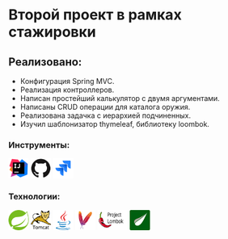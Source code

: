# Второй проект в рамках стажировки

## Реализовано:
- Конфигурация Spring MVC.
- Реализация контроллеров.
- Написан простейший калькулятор с двумя аргументами.
- Написаны CRUD операции для каталога оружия.
- Реализована задачка с иерархией подчиненных.
- Изучил шаблонизатор thymeleaf, библиотеку loombok.

### Инструменты:
<div>
  <img src="https://github.com/devicons/devicon/blob/master/icons/intellij/intellij-original.svg" width="40" height="40"/>
  <img src="https://github.com/devicons/devicon/blob/master/icons/github/github-original.svg" width="40" height="40"/>
  <img src="https://github.com/devicons/devicon/blob/master/icons/jira/jira-original.svg" width="40" height="40"/>
</div>

### Технологии:
<div>
  <img src="https://github.com/devicons/devicon/blob/master/icons/spring/spring-original.svg" width="40" height="40"/>
  <img src="https://github.com/devicons/devicon/blob/master/icons/tomcat/tomcat-original-wordmark.svg" width="40" height="40"/>
  <img src="https://github.com/devicons/devicon/blob/master/icons/java/java-original.svg" width="40" height="40"/>
  <img src="https://github.com/devicons/devicon/blob/master/icons/maven/maven-original.svg" width="40" height="40"/>
  <img src="loombok.jpeg" width="60" height="40"/>
   <img src="thymeleaf.png" width="40" height="40"/>
</div>
